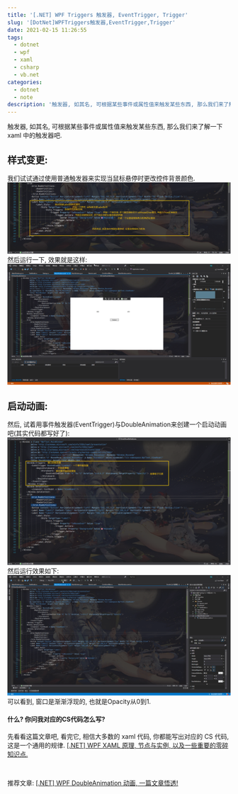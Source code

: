 ```yaml
---
title: '[.NET] WPF Triggers 触发器, EventTrigger, Trigger'
slug: '[DotNet]WPFTriggers触发器,EventTrigger,Trigger'
date: 2021-02-15 11:26:55
tags:
  - dotnet
  - wpf
  - xaml
  - csharp
  - vb.net
categories:
  - dotnet
  - note
description: '触发器, 如其名, 可根据某些事件或属性值来触发某些东西, 那么我们来了解一下 xaml 中的触发器吧.样式变更:我们试试通过使用普通触发器来实现当鼠标悬停时更改控件背景颜色.然后运行一下, 效果就是这样:启动动画:然后, 试着用事件触发器(EventTrigger)与DoubleAnimation来创建一个启动动画吧(其实代码都写好了):然后运行效果如下:可以看到, 窗口是渐渐浮现的, 也就是Opacity从0到1.什么? 你问我对应的CS代码怎么写?先看看这篇文章吧, 看完它,'
---
```


触发器, 如其名, 可根据某些事件或属性值来触发某些东西, 那么我们来了解一下 xaml 中的触发器吧.


## 样式变更:

我们试试通过使用普通触发器来实现当鼠标悬停时更改控件背景颜色.
![](images/20210215073411292.png)
然后运行一下, 效果就是这样:
![](images/066155f4f6d1a796a57440cae7ecc364.gif)


## 启动动画:

然后, 试着用事件触发器(EventTrigger)与DoubleAnimation来创建一个启动动画吧(其实代码都写好了):
![](images/2021021507435775.png)
然后运行效果如下:
![在这里插入图片描述](images/bf9d63b8401128a5fffe3d6e9324e951.gif)
可以看到, 窗口是渐渐浮现的, 也就是Opacity从0到1.



#### 什么? 你问我对应的CS代码怎么写?

先看看这篇文章吧, 看完它, 相信大多数的 xaml 代码, 你都能写出对应的 CS 代码, 这是一个通用的规律.
[[.NET] WPF XAML 原理, 节点与实例, 以及一些重要的零碎知识点.](https://blog.csdn.net/m0_46555380/article/details/113813184)


<br/>


推荐文章:
[[.NET] WPF DoubleAnimation 动画, 一篇文章悟透!](https://blog.csdn.net/m0_46555380/article/details/113813185)
